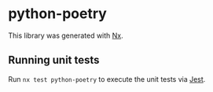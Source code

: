 # python-poetry

This library was generated with [Nx](https://nx.dev).

## Running unit tests

Run `nx test python-poetry` to execute the unit tests via [Jest](https://jestjs.io).
